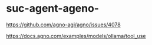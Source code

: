# suc-agent-ageno-







https://github.com/agno-agi/agno/issues/4078










https://docs.agno.com/examples/models/ollama/tool_use
